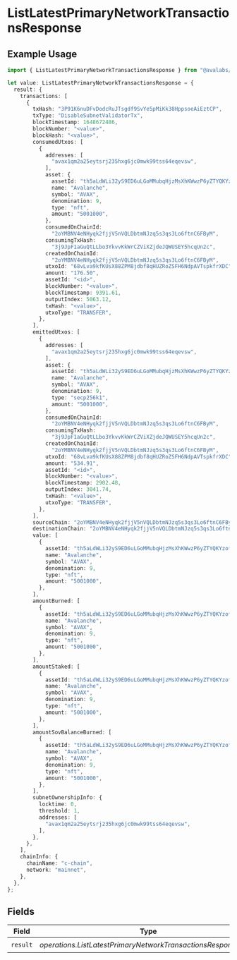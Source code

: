 # ListLatestPrimaryNetworkTransactionsResponse

## Example Usage

```typescript
import { ListLatestPrimaryNetworkTransactionsResponse } from "@avalabs/avacloud-sdk/models/operations";

let value: ListLatestPrimaryNetworkTransactionsResponse = {
  result: {
    transactions: [
      {
        txHash: "3P91K6nuDFvDodcRuJTsgdf9SvYe5pMiKk38HppsoeAiEztCP",
        txType: "DisableSubnetValidatorTx",
        blockTimestamp: 1648672486,
        blockNumber: "<value>",
        blockHash: "<value>",
        consumedUtxos: [
          {
            addresses: [
              "avax1qm2a25eytsrj235hxg6jc0mwk99tss64eqevsw",
            ],
            asset: {
              assetId: "th5aLdWLi32yS9ED6uLGoMMubqHjzMsXhKWwzP6yZTYQKYzof",
              name: "Avalanche",
              symbol: "AVAX",
              denomination: 9,
              type: "nft",
              amount: "5001000",
            },
            consumedOnChainId:
              "2oYMBNV4eNHyqk2fjjV5nVQLDbtmNJzq5s3qs3Lo6ftnC6FByM",
            consumingTxHash:
              "3j9JpF1aGuQtLLbo3YkvvKkWrCZViXZjdeJQWUSEY5hcqUn2c",
            createdOnChainId:
              "2oYMBNV4eNHyqk2fjjV5nVQLDbtmNJzq5s3qs3Lo6ftnC6FByM",
            utxoId: "68vLva9kfKUsX88ZPM8jdbf8qHUZRoZSFH6NdpAVTspkfrXDC",
            amount: "176.50",
            assetId: "<id>",
            blockNumber: "<value>",
            blockTimestamp: 9391.61,
            outputIndex: 5063.12,
            txHash: "<value>",
            utxoType: "TRANSFER",
          },
        ],
        emittedUtxos: [
          {
            addresses: [
              "avax1qm2a25eytsrj235hxg6jc0mwk99tss64eqevsw",
            ],
            asset: {
              assetId: "th5aLdWLi32yS9ED6uLGoMMubqHjzMsXhKWwzP6yZTYQKYzof",
              name: "Avalanche",
              symbol: "AVAX",
              denomination: 9,
              type: "secp256k1",
              amount: "5001000",
            },
            consumedOnChainId:
              "2oYMBNV4eNHyqk2fjjV5nVQLDbtmNJzq5s3qs3Lo6ftnC6FByM",
            consumingTxHash:
              "3j9JpF1aGuQtLLbo3YkvvKkWrCZViXZjdeJQWUSEY5hcqUn2c",
            createdOnChainId:
              "2oYMBNV4eNHyqk2fjjV5nVQLDbtmNJzq5s3qs3Lo6ftnC6FByM",
            utxoId: "68vLva9kfKUsX88ZPM8jdbf8qHUZRoZSFH6NdpAVTspkfrXDC",
            amount: "534.91",
            assetId: "<id>",
            blockNumber: "<value>",
            blockTimestamp: 2902.48,
            outputIndex: 3041.74,
            txHash: "<value>",
            utxoType: "TRANSFER",
          },
        ],
        sourceChain: "2oYMBNV4eNHyqk2fjjV5nVQLDbtmNJzq5s3qs3Lo6ftnC6FByM",
        destinationChain: "2oYMBNV4eNHyqk2fjjV5nVQLDbtmNJzq5s3qs3Lo6ftnC6FByM",
        value: [
          {
            assetId: "th5aLdWLi32yS9ED6uLGoMMubqHjzMsXhKWwzP6yZTYQKYzof",
            name: "Avalanche",
            symbol: "AVAX",
            denomination: 9,
            type: "nft",
            amount: "5001000",
          },
        ],
        amountBurned: [
          {
            assetId: "th5aLdWLi32yS9ED6uLGoMMubqHjzMsXhKWwzP6yZTYQKYzof",
            name: "Avalanche",
            symbol: "AVAX",
            denomination: 9,
            type: "nft",
            amount: "5001000",
          },
        ],
        amountStaked: [
          {
            assetId: "th5aLdWLi32yS9ED6uLGoMMubqHjzMsXhKWwzP6yZTYQKYzof",
            name: "Avalanche",
            symbol: "AVAX",
            denomination: 9,
            type: "nft",
            amount: "5001000",
          },
        ],
        amountSovBalanceBurned: [
          {
            assetId: "th5aLdWLi32yS9ED6uLGoMMubqHjzMsXhKWwzP6yZTYQKYzof",
            name: "Avalanche",
            symbol: "AVAX",
            denomination: 9,
            type: "nft",
            amount: "5001000",
          },
        ],
        subnetOwnershipInfo: {
          locktime: 0,
          threshold: 1,
          addresses: [
            "avax1qm2a25eytsrj235hxg6jc0mwk99tss64eqevsw",
          ],
        },
      },
    ],
    chainInfo: {
      chainName: "c-chain",
      network: "mainnet",
    },
  },
};
```

## Fields

| Field                                                         | Type                                                          | Required                                                      | Description                                                   |
| ------------------------------------------------------------- | ------------------------------------------------------------- | ------------------------------------------------------------- | ------------------------------------------------------------- |
| `result`                                                      | *operations.ListLatestPrimaryNetworkTransactionsResponseBody* | :heavy_check_mark:                                            | N/A                                                           |